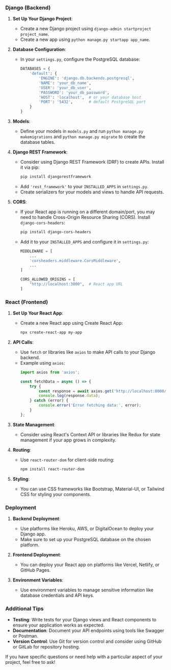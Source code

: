 ### Django (Backend)

1. **Set Up Your Django Project**:
   - Create a new Django project using `django-admin startproject project_name`.
   - Create a new app using `python manage.py startapp app_name`.

2. **Database Configuration**:
   - In your `settings.py`, configure the PostgreSQL database:
     ```python
     DATABASES = {
         'default': {
             'ENGINE': 'django.db.backends.postgresql',
             'NAME': 'your_db_name',
             'USER': 'your_db_user',
             'PASSWORD': 'your_db_password',
             'HOST': 'localhost',  # or your database host
             'PORT': '5432',       # default PostgreSQL port
         }
     }
     ```

3. **Models**:
   - Define your models in `models.py` and run `python manage.py makemigrations` and `python manage.py migrate` to create the database tables.

4. **Django REST Framework**:
   - Consider using Django REST Framework (DRF) to create APIs. Install it via pip:
     ```bash
     pip install djangorestframework
     ```
   - Add `'rest_framework'` to your `INSTALLED_APPS` in `settings.py`.
   - Create serializers for your models and views to handle API requests.

5. **CORS**:
   - If your React app is running on a different domain/port, you may need to handle Cross-Origin Resource Sharing (CORS). Install `django-cors-headers`:
     ```bash
     pip install django-cors-headers
     ```
   - Add it to your `INSTALLED_APPS` and configure it in `settings.py`:
     ```python
     MIDDLEWARE = [
         ...
         'corsheaders.middleware.CorsMiddleware',
         ...
     ]

     CORS_ALLOWED_ORIGINS = [
         "http://localhost:3000",  # React app URL
     ]
     ```

### React (Frontend)

1. **Set Up Your React App**:
   - Create a new React app using Create React App:
     ```bash
     npx create-react-app my-app
     ```

2. **API Calls**:
   - Use `fetch` or libraries like `axios` to make API calls to your Django backend.
   - Example using `axios`:
     ```javascript
     import axios from 'axios';

     const fetchData = async () => {
         try {
             const response = await axios.get('http://localhost:8000/api/your-endpoint/');
             console.log(response.data);
         } catch (error) {
             console.error('Error fetching data:', error);
         }
     };
     ```

3. **State Management**:
   - Consider using React's Context API or libraries like Redux for state management if your app grows in complexity.

4. **Routing**:
   - Use `react-router-dom` for client-side routing:
     ```bash
     npm install react-router-dom
     ```

5. **Styling**:
   - You can use CSS frameworks like Bootstrap, Material-UI, or Tailwind CSS for styling your components.

### Deployment

1. **Backend Deployment**:
   - Use platforms like Heroku, AWS, or DigitalOcean to deploy your Django app.
   - Make sure to set up your PostgreSQL database on the chosen platform.

2. **Frontend Deployment**:
   - You can deploy your React app on platforms like Vercel, Netlify, or GitHub Pages.

3. **Environment Variables**:
   - Use environment variables to manage sensitive information like database credentials and API keys.

### Additional Tips

- **Testing**: Write tests for your Django views and React components to ensure your application works as expected.
- **Documentation**: Document your API endpoints using tools like Swagger or Postman.
- **Version Control**: Use Git for version control and consider using GitHub or GitLab for repository hosting.

If you have specific questions or need help with a particular aspect of your project, feel free to ask!